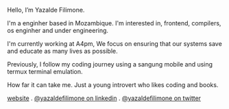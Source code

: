 Hello, I’m Yazalde Filimone.

I'm a enginher based in Mozambique. I'm interested in, frontend, compilers, os enginher and under engineering.

I'm currently working at A4pm, We focus on ensuring that our systems save and educate as many lives as possible.

Previously, I follow my coding journey using a sangung mobile and using termux terminal emulation.

How far it can take me. Just a young introvert who likes coding and books.
  
<p align="enter">
    <a href="https://yazaldefilimone.com">website</a> .
    <a href="https://www.linkedin.com/in/yazalde-filimone">@yazaldefilimone on linkedin</a> .
    <a href="https://twitter.com/yazaldefilimone">@yazaldefilimone on twitter</a>
    </p>
